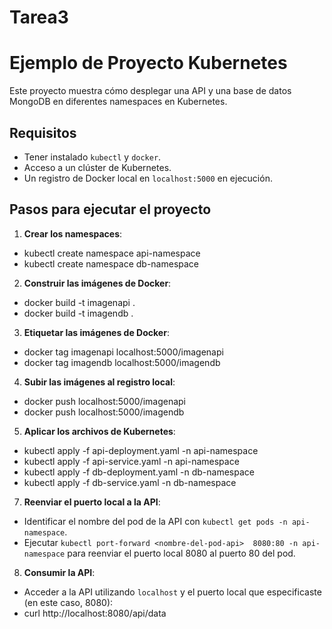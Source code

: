 # Tarea3

# Ejemplo de Proyecto Kubernetes

Este proyecto muestra cómo desplegar una API y una base de datos MongoDB en diferentes namespaces en Kubernetes.

## Requisitos

- Tener instalado `kubectl` y `docker`.
- Acceso a un clúster de Kubernetes.
- Un registro de Docker local en `localhost:5000` en ejecución.

## Pasos para ejecutar el proyecto

1. **Crear los namespaces**:
- kubectl create namespace api-namespace
- kubectl create namespace db-namespace

2. **Construir las imágenes de Docker**:
- docker build -t imagenapi .
- docker build -t imagendb .

3. **Etiquetar las imágenes de Docker**:
- docker tag imagenapi localhost:5000/imagenapi
- docker tag imagendb localhost:5000/imagendb

4. **Subir las imágenes al registro local**:
- docker push localhost:5000/imagenapi
- docker push localhost:5000/imagendb

5. **Aplicar los archivos de Kubernetes**:
- kubectl apply -f api-deployment.yaml -n api-namespace
- kubectl apply -f api-service.yaml -n api-namespace
- kubectl apply -f db-deployment.yaml -n db-namespace
- kubectl apply -f db-service.yaml -n db-namespace

7. **Reenviar el puerto local a la API**:
- Identificar el nombre del pod de la API con `kubectl get pods -n api-namespace`.
- Ejecutar `kubectl port-forward <nombre-del-pod-api>  8080:80 -n api-namespace` para reenviar el puerto local  8080 al puerto  80 del pod.

8. **Consumir la API**:
- Acceder a la API utilizando `localhost` y el puerto local que especificaste (en este caso,  8080):
- curl http://localhost:8080/api/data
